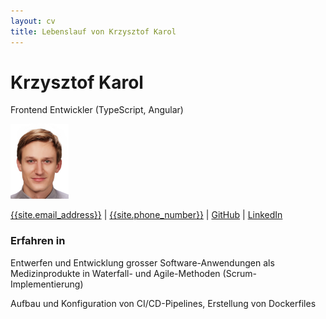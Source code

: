```yaml
---
layout: cv
title: Lebenslauf von Krzysztof Karol
---
```

# Krzysztof Karol
Frontend Entwickler (TypeScript, Angular)

![Profile picture](./krzysztof-karol.png)

<div id="webaddress">
<a href="mailto:{{site.email_address}}">{{site.email_address}}</a>
| <a href="tel:{{site.phone_number}}">{{site.phone_number}}</a>
| <a href="https://github.com/KrzysztofKarol">GitHub</a>
| <a href="https://www.linkedin.com/in/KrzysztofKarol/">LinkedIn</a>
</div>


### Erfahren in

Entwerfen und Entwicklung grosser Software-Anwendungen als Medizinprodukte in Waterfall- und Agile-Methoden (Scrum-Implementierung)

Aufbau und Konfiguration von CI/CD-Pipelines, Erstellung von Dockerfiles

